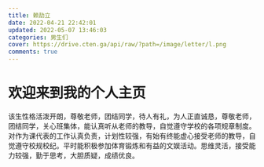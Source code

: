 ```yaml
---
title: 赖劼立
date: 2022-04-21 22:42:01
updated: 2022-05-07 13:46:03
categories: 男生们
cover: https://drive.cten.ga/api/raw/?path=/image/letter/l.png
comments: true
---
```

# 欢迎来到我的个人主页

该生性格活泼开朗，尊敬老师，团结同学，待人有礼，为人正直诚恳，尊敬老师，团结同学，关心班集体，能认真听从老师的教导，自觉遵守学校的各项规章制度。对作为课代表的工作认真负责，计划性较强，有始有终能虚心接受老师的教导，自觉遵守校规校纪。平时能积极参加体育锻炼和有益的文娱活动。思维灵活，接受能力较强，勤于思考，大胆质疑，成绩优良。